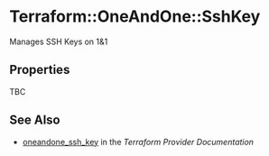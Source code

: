 # Terraform::OneAndOne::SshKey

Manages SSH Keys on 1&1

## Properties

TBC

## See Also

* [oneandone_ssh_key](https://www.terraform.io/docs/providers/oneandone/r/ssh_key.html) in the _Terraform Provider Documentation_